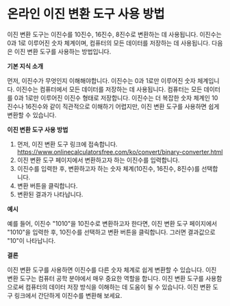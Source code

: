 온라인 이진 변환 도구 사용 방법
==================

이진 변환 도구는 이진수를 10진수, 16진수, 8진수로 변환하는 데 사용됩니다. 이진수는 0과 1로 이루어진 숫자 체계이며, 컴퓨터의 모든 데이터를 저장하는 데 사용됩니다. 다음은 이진 변환 도구를 사용하는 방법입니다.

**기본 지식 소개**

먼저, 이진수가 무엇인지 이해해야합니다. 이진수는 0과 1로만 이루어진 숫자 체계입니다. 이진수는 컴퓨터에서 모든 데이터를 저장하는 데 사용됩니다. 컴퓨터는 모든 데이터를 0과 1로만 이루어진 이진수 형태로 저장합니다. 이진수는 더 복잡한 숫자 체계인 10진수나 16진수와 같이 직관적으로 이해하기 어렵지만, 이진 변환 도구를 사용하면 쉽게 변환할 수 있습니다.

**이진 변환 도구 사용 방법**

1. 먼저, 이진 변환 도구 링크에 접속합니다. <https://www.onlinecalculatorsfree.com/ko/convert/binary-converter.html>
2. 이진 변환 도구 페이지에서 변환하고자 하는 이진수를 입력합니다.
3. 이진수를 입력한 후, 변환하고자 하는 숫자 체계(10진수, 16진수, 8진수)를 선택합니다.
4. 변환 버튼을 클릭합니다.
5. 변환된 결과가 나타납니다.

**예시**

예를 들어, 이진수 "1010"을 10진수로 변환하고자 한다면, 이진 변환 도구 페이지에서 "1010"을 입력한 후, 10진수를 선택하고 변환 버튼을 클릭합니다. 그러면 결과값으로 "10"이 나타납니다.

**결론**

이진 변환 도구를 사용하면 이진수를 다른 숫자 체계로 쉽게 변환할 수 있습니다. 이진 변환 도구는 컴퓨터 공학 분야에서 매우 중요한 역할을 합니다. 이진 변환 도구를 사용함으로써 컴퓨터의 데이터 저장 방식을 이해하는 데 도움이 될 수 있습니다. 이진 변환 도구 링크에서 간단하게 이진수를 변환해 보세요.